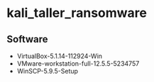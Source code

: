 # kali_taller_ransomware

## Software
* VirtualBox-5.1.14-112924-Win
* VMware-workstation-full-12.5.5-5234757
* WinSCP-5.9.5-Setup
